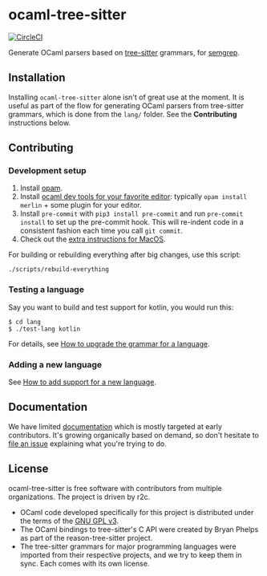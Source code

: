 ocaml-tree-sitter
==

[![CircleCI](https://circleci.com/gh/returntocorp/ocaml-tree-sitter.svg?style=svg)](https://circleci.com/gh/returntocorp/ocaml-tree-sitter)

Generate OCaml parsers based on
[tree-sitter](https://tree-sitter.github.io/tree-sitter/) grammars,
for [semgrep](https://github.com/returntocorp/semgrep).

Installation
--

Installing `ocaml-tree-sitter` alone isn't of great use at the
moment. It is useful as part of the flow for generating OCaml parsers
from tree-sitter grammars, which is done from the `lang/` folder.
See the **Contributing** instructions below.

Contributing
--

### Development setup

1. Install [opam](https://opam.ocaml.org/doc/Install.html).
2. Install [ocaml dev tools for your favorite
   editor](https://github.com/janestreet/install-ocaml):
   typically `opam install merlin` + some plugin for your editor.
3. Install `pre-commit` with `pip3 install pre-commit` and run
   `pre-commit install` to set up the pre-commit hook.
   This will re-indent code in a consistent fashion each time you call
   `git commit`.
4. Check out the [extra instructions for MacOS](doc/macos.md).

For building or rebuilding everything after big changes, use this script:
```
./scripts/rebuild-everything
```

### Testing a language

Say you want to build and test support for kotlin, you would run this:

```
$ cd lang
$ ./test-lang kotlin
```

For details, see [How to upgrade the grammar for a
language](doc/updating-a-grammar.md).

### Adding a new language

See [How to add support for a new language](doc/adding-a-language.md).

Documentation
--

We have limited [documentation](doc) which is mostly targeted at
early contributors. It's growing organically based on demand, so don't
hesitate to [file an issue](https://github.com/returntocorp/ocaml-tree-sitter/issues)
explaining what you're trying to do.

License
--

ocaml-tree-sitter is free software with contributors from multiple
organizations. The project is driven by r2c.

- OCaml code developed specifically for this project is
  distributed under the terms of the [GNU GPL v3](LICENSE).
- The OCaml bindings to tree-sitter's C API were created by Bryan
  Phelps as part of the reason-tree-sitter project.
- The tree-sitter grammars for major programming languages were imported
  from their respective projects, and we try to keep them in sync.
  Each comes with its own license.
